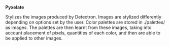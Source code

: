 **Pyxelate**

Stylizes the images produced by Detectron. Images are stylized differently depending on options set by the user. Color palettes are stored in ./palettes/ as images. The palettes are then learnt from these images, taking into account placement of pixels, quantities of each color, and then are able to be applied to other images.